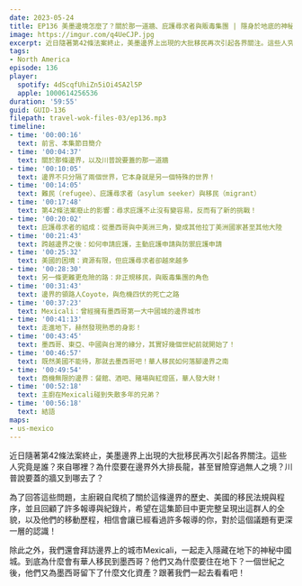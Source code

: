 ```yaml
---
date: 2023-05-24
title: EP136 美墨邊境怎麼了？關於那一道牆、庇護尋求者與販毒集團 | 隱身於地底的神秘中國城
image: https://imgur.com/q4UeCJP.jpg
excerpt: 近日隨著第42條法案終止，美墨邊界上出現的大批移民再次引起各界關注。這些人究竟是誰？來自哪裡？為什麼要在邊界外大排長龍，甚至冒險穿過無人之境？川普說要蓋的牆又到哪去了？這集我們仔細梳理美墨邊界的演變、移民的組成與他們的遷徙經驗，嘗試呈現出新聞畫面上看不到的全貌！此外，還會順道拜訪隱藏在地底的神秘中國城！
tags:
- North America
episode: 136
player:
  spotify: 4dScqfUhiZn5iOi4SA2l5P
  apple: 1000614256536
duration: '59:55'
guid: GUID-136
filepath: travel-wok-files-03/ep136.mp3
timeline:
- time: '00:00:16'
  text: 前言、本集節目簡介
- time: '00:04:37'
  text: 關於那條邊界，以及川普說要蓋的那一道牆
- time: '00:10:05'
  text: 邊界不只分隔了兩個世界，它本身就是另一個特殊的世界！
- time: '00:14:05'
  text: 難民（refugee）、庇護尋求者（asylum seeker）與移民（migrant）
- time: '00:17:48'
  text: 第42條法案廢止的影響：尋求庇護不止沒有變容易，反而有了新的挑戰！
- time: '00:20:02'
  text: 庇護尋求者的組成：從墨西哥與中美洲三角，變成其他拉丁美洲國家甚至其他大陸
- time: '00:21:43'
  text: 跨越邊界之後：如何申請庇護，主動庇護申請與防禦庇護申請
- time: '00:25:32'
  text: 美國的困境：資源有限，但庇護尋求者卻越來越多
- time: '00:28:30'
  text: 另一條更難更危險的路：非正規移民，與販毒集團的角色
- time: '00:31:43'
  text: 邊界的領路人Coyote，與危機四伏的死亡之路
- time: '00:37:23'
  text: Mexicali：曾經擁有墨西哥第一大中國城的邊界城市
- time: '00:41:13'
  text: 走進地下，赫然發現熟悉的身影！
- time: '00:43:45'
  text: 墨西哥、東亞、中國與台灣的緣分，其實好幾個世紀前就開始了！
- time: '00:46:57'
  text: 既然美國不能待，那就去墨西哥吧！華人移民如何落腳邊界之南
- time: '00:49:54'
  text: 商機無限的邊界：餐館、酒吧、賭場與紅燈區，華人發大財！
- time: '00:52:18'
  text: 主廚在Mexicali碰到失散多年的兄弟？
- time: '00:56:18'
  text: 結語
maps:
- us-mexico
---
```

近日隨著第42條法案終止，美墨邊界上出現的大批移民再次引起各界關注。這些人究竟是誰？來自哪裡？為什麼要在邊界外大排長龍，甚至冒險穿過無人之境？川普說要蓋的牆又到哪去了？

為了回答這些問題，主廚親自爬梳了關於這條邊界的歷史、美國的移民法規與程序，並且回顧了許多報導與紀錄片，希望在這集節目中更完整呈現出這群人的全貌，以及他們的移動歷程，相信會讓已經看過許多報導的你，對於這個議題有更深一層的認識！

除此之外，我們還會拜訪邊界上的城市Mexicali，一起走入隱藏在地下的神秘中國城。到底為什麼會有華人移民到墨西哥？他們又為什麼要住在地下？一個世紀之後，他們又為墨西哥留下了什麼文化資產？跟著我們一起去看看吧！